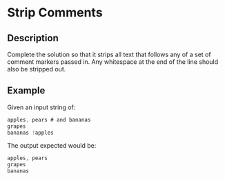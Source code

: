 # Strip Comments

## Description

Complete the solution so that it strips all text that follows any of a set of comment markers passed in. Any whitespace at the end of the line should also be stripped out.

## Example

Given an input string of:

```js
apples, pears # and bananas
grapes
bananas !apples
```

The output expected would be:

```js
apples, pears
grapes
bananas
```
